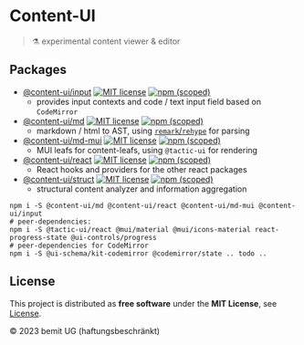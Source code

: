 # Content-UI

> ⚗ experimental content viewer & editor

## Packages

- [@content-ui/input](./packages/input) [![MIT license](https://img.shields.io/npm/l/@content-ui/input?style=flat-square)](https://github.com/control-ui/content-ui/blob/main/LICENSE) [![npm (scoped)](https://img.shields.io/npm/v/@content-ui/input?style=flat-square)](https://www.npmjs.com/package/@content-ui/input)
    - provides input contexts and code / text input field based on `CodeMirror`
- [@content-ui/md](./packages/md) [![MIT license](https://img.shields.io/npm/l/@content-ui/md?style=flat-square)](https://github.com/control-ui/content-ui/blob/main/LICENSE) [![npm (scoped)](https://img.shields.io/npm/v/@content-ui/md?style=flat-square)](https://www.npmjs.com/package/@content-ui/md)
    - markdown / html to AST, using [`remark`/`rehype`](https://unifiedjs.com/) for parsing
- [@content-ui/md-mui](./packages/md-mui) [![MIT license](https://img.shields.io/npm/l/@content-ui/md-mui?style=flat-square)](https://github.com/control-ui/content-ui/blob/main/LICENSE) [![npm (scoped)](https://img.shields.io/npm/v/@content-ui/md-mui?style=flat-square)](https://www.npmjs.com/package/@content-ui/md-mui)
    - MUI leafs for content-leafs, using `@tactic-ui` for rendering
- [@content-ui/react](./packages/react) [![MIT license](https://img.shields.io/npm/l/@content-ui/react?style=flat-square)](https://github.com/control-ui/content-ui/blob/main/LICENSE) [![npm (scoped)](https://img.shields.io/npm/v/@content-ui/react?style=flat-square)](https://www.npmjs.com/package/@content-ui/react)
    - React hooks and providers for the other react packages
- [@content-ui/struct](./packages/struct) [![MIT license](https://img.shields.io/npm/l/@content-ui/struct?style=flat-square)](https://github.com/control-ui/content-ui/blob/main/LICENSE) [![npm (scoped)](https://img.shields.io/npm/v/@content-ui/struct?style=flat-square)](https://www.npmjs.com/package/@content-ui/struct)
    - structural content analyzer and information aggregation

```shell
npm i -S @content-ui/md @content-ui/react @content-ui/md-mui @content-ui/input
# peer-dependencies:
npm i -S @tactic-ui/react @mui/material @mui/icons-material react-progress-state @ui-controls/progress
# peer-dependencies for CodeMirror
npm i -S @ui-schema/kit-codemirror @codemirror/state .. todo ..
```

## License

This project is distributed as **free software** under the **MIT License**, see [License](https://github.com/control-ui/content-ui/blob/main/LICENSE).

© 2023 bemit UG (haftungsbeschränkt)
